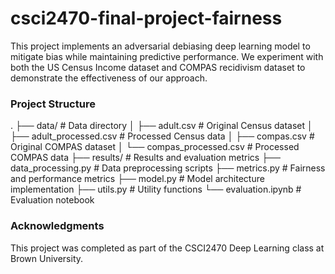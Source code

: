 # csci2470-final-project-fairness

This project implements an adversarial debiasing deep learning model to mitigate bias while maintaining predictive performance. We experiment with both the US Census Income dataset and COMPAS recidivism dataset to demonstrate the effectiveness of our approach.

### Project Structure
.
├── data/                      # Data directory
│   ├── adult.csv              # Original Census dataset
│   ├── adult_processed.csv    # Processed Census data
│   ├── compas.csv             # Original COMPAS dataset
│   └── compas_processed.csv   # Processed COMPAS data
├── results/                   # Results and evaluation metrics
├── data_processing.py         # Data preprocessing scripts
├── metrics.py                 # Fairness and performance metrics
├── model.py                   # Model architecture implementation
├── utils.py                   # Utility functions
└── evaluation.ipynb           # Evaluation notebook

### Acknowledgments
This project was completed as part of the CSCI2470 Deep Learning class at Brown University.